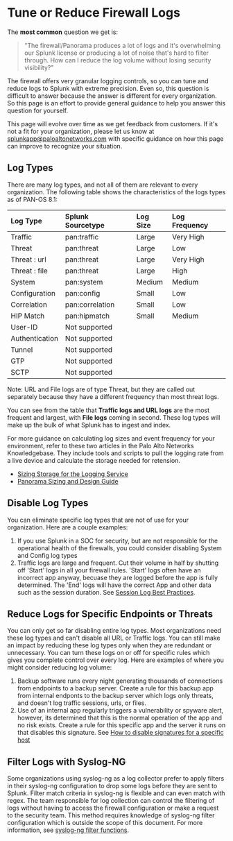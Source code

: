 # Tune or Reduce Firewall Logs

The **most common** question we get is:

> "The firewall/Panorama produces a lot of logs and it's overwhelming our Splunk license or producing a lot of noise that's hard to filter through. How can I reduce the log volume without losing security visibility?"

The firewall offers very granular logging controls, so you can tune and reduce logs to Splunk with extreme precision. Even so, this question is difficult to answer because the answer is different for every organization. So this page is an effort to provide general guidance to help you answer this question for yourself.

This page will evolve over time as we get feedback from customers. If it's not a fit for your organization, please let us know at splunkapp@paloaltonetworks.com with specific guidance on how this page can improve to recognize your situation.

## Log Types

There are many log types, and not all of them are relevant to every organization. The following table shows the characteristics of the logs types as of PAN-OS 8.1:

| Log Type | Splunk Sourcetype | Log Size | Log Frequency |
| :--- | :--- | :--- | :--- |
| Traffic | pan:traffic | Large | Very High |
| Threat | pan:threat | Large | Low |
| Threat : url | pan:threat | Large | Very High |
| Threat : file | pan:threat | Large | High |
| System | pan:system | Medium | Medium |
| Configuration | pan:config | Small | Low |
| Correlation | pan:correlation | Small | Low |
| HIP Match | pan:hipmatch | Small | Medium |
| User-ID | Not supported |  |  |
| Authentication | Not supported |  |  |
| Tunnel | Not supported |  |  |
| GTP | Not supported |  |  |
| SCTP | Not supported |  |  |

Note: URL and File logs are of type Threat, but they are called out separately because they have a different frequency than most threat logs.

You can see from the table that **Traffic logs and URL logs** are the most frequent and largest, with **File logs** coming in second. These log types will make up the bulk of what Splunk has to ingest and index.

For more guidance on calculating log sizes and event frequency for your environment, refer to these two articles in the Palo Alto Networks Knowledgebase. They include tools and scripts to pull the logging rate from a live device and calculate the storage needed for retension.

* [Sizing Storage for the Logging Service](https://knowledgebase.paloaltonetworks.com/KCSArticleDetail?id=kA10g000000ClVMCA0)
* [Panorama Sizing and Design Guide](https://knowledgebase.paloaltonetworks.com/KCSArticleDetail?id=kA10g000000Clc8CAC)

## Disable Log Types

You can eliminate specific log types that are not of use for your organization. Here are a couple examples:

1. If you use Splunk in a SOC for security, but are not responsible for the operational health of the firewalls, you could consider disabling System and Config log types
2. Traffic logs are large and frequent. Cut their volume in half by shutting off 'Start' logs in all your firewall rules. 'Start' logs often have an incorrect app anyway, becuase they are logged before the app is fully determined. The 'End' logs will have the correct App and other data such as the session duration. See [Session Log Best Practices](https://knowledgebase.paloaltonetworks.com/KCSArticleDetail?id=kA10g000000Clt5CAC).

## Reduce Logs for Specific Endpoints or Threats

You can only get so far disabling entire log types. Most organizations need these log types and can't disable all URL or Traffic logs. You can still make an impact by reducing these log types only when they are redundant or unnecessary. You can turn these logs on or off for specific rules which gives you complete control over every log. Here are examples of where you might consider reducing log volume:

1. Backup software runs every night generating thousands of connections from endpoints to a backup server. Create a rule for this backup app from internal endponts to the backup server which logs only threats, and doesn't log traffic sessions, urls, or files.
2. Use of an internal app regularly triggers a vulnerability or spyware alert, however, its determined that this is the normal operation of the app and no risk exists. Create a rule for this specific app and the server it runs on that disables this signature. See [How to disable signatures for a specific host](https://knowledgebase.paloaltonetworks.com/KCSArticleDetail?id=kA10g000000ClN3CAK)

## Filter Logs with Syslog-NG

Some organizations using syslog-ng as a log collector prefer to apply filters in their syslog-ng configuration to drop some logs before they are sent to Splunk. Filter match criteria in syslog-ng is flexible and can even match with regex. The team responsible for log collection can control the filtering of logs without having to access the firewall configuration or make a request to the security team. This method requires knowledge of syslog-ng filter configuration which is outside the scope of this document. For more information, see [syslog-ng filter functions](https://www.syslog-ng.com/technical-documents/doc/syslog-ng-open-source-edition/3.16/administration-guide/53).

